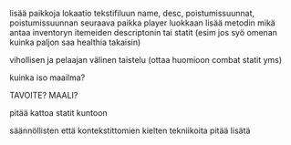 lisää paikkoja
lokaatio tekstifiluun name, desc, poistumissuunnat, poistumissuunnan seuraava paikka
player luokkaan lisää metodin mikä antaa inventoryn itemeiden descriptonin tai statit (esim jos syö omenan kuinka paljon saa healthia takaisin)

vihollisen ja pelaajan välinen taistelu (ottaa huomioon combat statit yms)

kuinka iso maailma?

TAVOITE? MAALI?

pitää kattoa statit kuntoon

säännöllisten että kontekstittomien kielten tekniikoita pitää lisätä